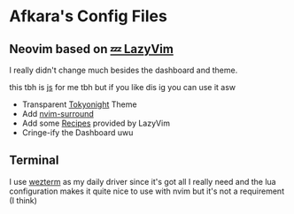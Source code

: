 # Afkara's Config Files

## Neovim based  on [💤 LazyVim](https://github.com/LazyVim/LazyVim)


I really didn't change much besides the dashboard and theme.

this tbh is [js](https://www.javascript.com/) for me tbh but if you like dis ig you can use it asw

- Transparent [Tokyonight](https://github.com/folke/tokyonight.nvim) Theme
- Add [nvim-surround](https://github.com/kylechui/nvim-surround)
- Add some [Recipes](http://www.lazyvim.org/configuration/recipes) provided by LazyVim
- Cringe-ify the Dashboard uwu

## Terminal

I use [wezterm](https://wezfurlong.org/wezterm/index.html) as my daily driver since it's got all I really need and the lua configuration makes it quite nice to use with nvim but it's not a requirement (I think)
